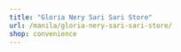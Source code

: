 ```yaml
---
title: "Gloria Nery Sari Sari Store"
url: /manila/gloria-nery-sari-sari-store/
shop: convenience
---
```

